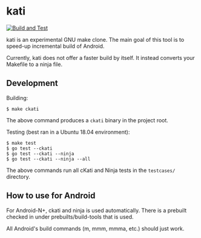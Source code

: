 kati
====

[![Build and Test](https://github.com/google/kati/workflows/Build%20and%20Test/badge.svg)](https://github.com/google/kati/actions)

kati is an experimental GNU make clone.
The main goal of this tool is to speed-up incremental build of Android.

Currently, kati does not offer a faster build by itself. It instead converts
your Makefile to a ninja file.

Development
-----------

Building:

```
$ make ckati
```

The above command produces a `ckati` binary in the project root.

Testing (best ran in a Ubuntu 18.04 environment):

```
$ make test
$ go test --ckati
$ go test --ckati --ninja
$ go test --ckati --ninja --all
```

The above commands run all cKati and Ninja tests in the `testcases/` directory.

How to use for Android
----------------------

For Android-N+, ckati and ninja is used automatically. There is a prebuilt
checked in under prebuilts/build-tools that is used.

All Android's build commands (m, mmm, mmma, etc.) should just work.
